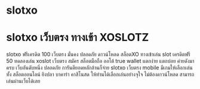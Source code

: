 # slotxo
<h1>slotxo เว็บตรง ทางเข้า XOSLOTZ</h1>

slotxo ฟรีเครดิต 100 เว็บตรง มั่นคง ปลอดภัย ดาวน์โหลด สล็อตXO ทางเข้าเล่น slot เครดิตฟรี 50 ทดลองเล่น xoslot เว็บตรง สมัคร สล็อตมือถือ ออโต้ true wallet แตกง่าย แตกบ่อย ค่ายดังมาครบ เว็บอันดับหนึ่ง ปลอดภัย การันตียอดหลักล้านก็จ่าย
slotxo เว็บตรง mobile มีเกมให้เลือกเล่นทั้ง สล็อตออนไลน์ ยิงปลา บาคาร่า คาสิโนสด ให้ท่านได้เลือกเล่นอย่างจุใจ ไม่ต้องดาวน์โหลด สามารถเล่นผ่านเว็บได้เลย
